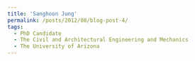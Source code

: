```yaml
---
title: 'Sanghoon Jung'
permalink: /posts/2012/08/blog-post-4/
tags:
  - PhD Candidate
  - The Civil and Architectural Engineering and Mechanics
  - The University of Arizona
---
```

